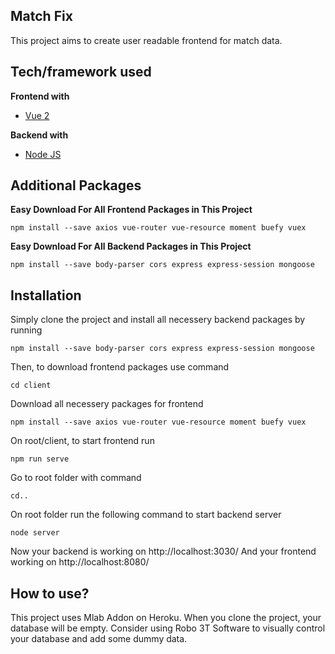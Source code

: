 ## Match Fix
This project aims to create user readable frontend for match data.

## Tech/framework used

<b>Frontend with</b>
- [Vue 2](https://vuejs.org/v2/)

<b>Backend with</b>
- [Node JS](https://nodejs.org/en/)

## Additional Packages
<b>Easy Download For All Frontend Packages in This Project</b>

```
npm install --save axios vue-router vue-resource moment buefy vuex
```

<b>Easy Download For All Backend Packages in This Project</b>

```
npm install --save body-parser cors express express-session mongoose  
```

## Installation

Simply clone the project and install all necessery backend packages by running

```
npm install --save body-parser cors express express-session mongoose  
```

Then, to download frontend packages use command
```
cd client
```

Download all necessery packages for frontend
```
npm install --save axios vue-router vue-resource moment buefy vuex
```
On root/client, to start frontend run
```
npm run serve
```
Go to root folder with command
```
cd..
```
On root folder run the following command to start backend server
```
node server
```
Now your backend is working on http://localhost:3030/
And your frontend working on http://localhost:8080/

## How to use?
This project uses Mlab Addon on Heroku. When you clone the project, your database will be empty. Consider using Robo 3T Software to visually control your database and add some dummy data.

